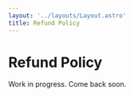 ```yaml
---
layout: '../layouts/Layout.astro'
title: Refund Policy
---
```


# Refund Policy
Work in progress. Come back soon.